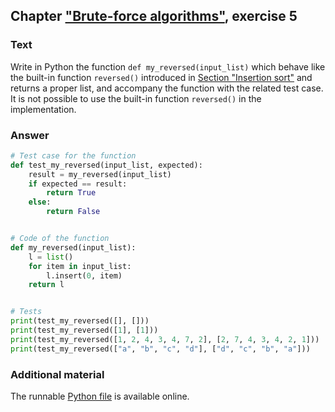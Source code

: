 ## Chapter ["Brute-force algorithms"](https://comp-think.github.io/book/06.pdf), exercise 5

### Text
Write in Python the function `def my_reversed(input_list)` which behave like the built-in function `reversed()` introduced in [Section "Insertion sort"](https://comp-think.github.io/book/06) and returns a proper list, and accompany the function with the related test case. It is not possible to use the built-in function `reversed()` in the implementation.

### Answer
```python
# Test case for the function
def test_my_reversed(input_list, expected):
    result = my_reversed(input_list)
    if expected == result:
        return True
    else:
        return False


# Code of the function
def my_reversed(input_list):
    l = list()
    for item in input_list:
        l.insert(0, item)
    return l


# Tests
print(test_my_reversed([], []))
print(test_my_reversed([1], [1]))
print(test_my_reversed([1, 2, 4, 3, 4, 7, 2], [2, 7, 4, 3, 4, 2, 1]))
print(test_my_reversed(["a", "b", "c", "d"], ["d", "c", "b", "a"]))
```

### Additional material
The runnable [Python file](exercise-5.py) is available online.
